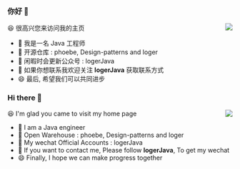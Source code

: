 ### 你好 👋

<img align="right" src="https://github-readme-stats.vercel.app/api?username=logerJava&show_icons=true&title_color=ff7372&icon_color=6cffd0&text_color=24292e&bg_color=ffffff&hide_title=true" />

😆 很高兴您来访问我的主页

- 🔭 我是一名 Java 工程师
- 🌱 开源仓库 : phoebe, Design-patterns and loger
- 👯 闲暇时会更新公众号 : logerJava
- 🤔 如果你想联系我欢迎关注 **logerJava** 获取联系方式
- 😄 最后, 希望我们可以共同进步

### Hi there 👋

<img align="right" src="https://github-readme-stats.vercel.app/api/top-langs/?username=logerJava" />

😆 I'm glad you came to visit my home page

- 🔭 I am a Java engineer
- 🌱 Open Warehouse : phoebe, Design-patterns and loger
- 👯 My wechat Official Accounts : logerJava
- 🤔 If you want to contact me, Please follow **logerJava**, To get my wechat
- 😄 Finally, I hope we can make progress together



